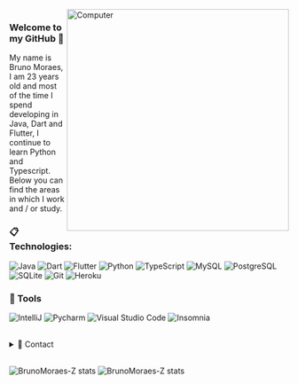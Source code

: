 <img src="https://raw.githubusercontent.com/MicaelliMedeiros/micaellimedeiros/master/image/computer-illustration.png" min-width="400px" max-width="400px" width="400px" align="right" alt="Computer">

### Welcome to my GitHub 🎇
My name is Bruno Moraes, I am 23 years old and most of the time I spend developing in Java, Dart and Flutter, I continue to learn Python and Typescript. Below you can find the areas in which I work and / or study.

### :clipboard: Technologies:

  ![Java](https://img.shields.io/badge/Java-ED8B00?style=for-the-badge&logo=java&logoColor=white)
  ![Dart](https://img.shields.io/badge/Dart-0175C2?style=for-the-badge&logo=dart&logoColor=white)
  ![Flutter](https://img.shields.io/badge/Flutter-02569B?style=for-the-badge&logo=flutter&logoColor=white)
  ![Python](https://img.shields.io/badge/Python-14354C?style=for-the-badge&logo=python&logoColor=white)
  ![TypeScript](https://img.shields.io/badge/TypeScript-007ACC?style=for-the-badge&logo=typescript&logoColor=white)
  ![MySQL](https://img.shields.io/badge/MySQL-00000F?style=for-the-badge&logo=mysql&logoColor=white)
  ![PostgreSQL](https://img.shields.io/badge/PostgreSQL-316192?style=for-the-badge&logo=postgresql&logoColor=white)
  ![SQLite](https://img.shields.io/badge/SQLite-07405E?style=for-the-badge&logo=sqlite&logoColor=white)
  ![Git](https://img.shields.io/badge/-Git-F05032?style=for-the-badge&logo=git&logoColor=white)
  ![Heroku](https://img.shields.io/badge/Heroku-430098?style=for-the-badge&logo=heroku&logoColor=white)

### 🚀 Tools

  ![IntelliJ](https://img.shields.io/badge/IntelliJ-000000?style=for-the-badge&logo=intellij-idea&logoColor=blue)
  ![Pycharm](https://img.shields.io/badge/Pycharm-0D0D0D?style=for-the-badge&logo=pycharm&logoColor=25D985)
  ![Visual Studio Code](https://img.shields.io/badge/VSCode-008B8B?style=for-the-badge&logo=visual-studio-code&logoColor=blue)
  ![Insomnia](https://img.shields.io/badge/Insomnia-430098?style=for-the-badge&logo=insomnia&logoColor=white)

<br/>

<details>
  <summary>💬 Contact</summary>
   <img alt="Discord" src="https://img.shields.io/badge/Zeuss%236943-7289da.svg?&style=for-the-badge&logo=discord&logoColor=white" />
   <a href="https://www.linkedin.com/in/bruno-moraes-b58bb8181/" target="_blank">
    <img alt="LinkedIn" src="https://img.shields.io/badge/linkedin-%230077B5.svg?&style=for-the-badge&logo=linkedin&logoColor=white" />
   </a>
</details> 
  
<br/>

![BrunoMoraes-Z stats](https://github-readme-stats.vercel.app/api?username=BrunoMoraes-Z&count_private=true&show_icons=true&theme=tokyonight&include_all_commits=true)
![BrunoMoraes-Z stats](https://github-readme-stats.vercel.app/api/top-langs/?username=BrunoMoraes-Z&hide=html&layout=compact&theme=tokyonight)

<!---![Snake animation](https://github.com/BrunoMoraes-Z/BrunoMoraes-Z/blob/output/github-contribution-grid-snake.svg)--->
